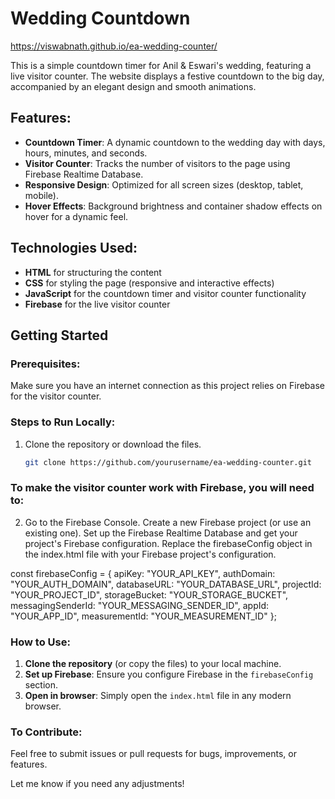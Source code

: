 # Wedding Countdown

https://viswabnath.github.io/ea-wedding-counter/

This is a simple countdown timer for Anil & Eswari's wedding, featuring a live visitor counter. The website displays a festive countdown to the big day, accompanied by an elegant design and smooth animations.

## Features:
- **Countdown Timer**: A dynamic countdown to the wedding day with days, hours, minutes, and seconds.
- **Visitor Counter**: Tracks the number of visitors to the page using Firebase Realtime Database.
- **Responsive Design**: Optimized for all screen sizes (desktop, tablet, mobile).
- **Hover Effects**: Background brightness and container shadow effects on hover for a dynamic feel.

## Technologies Used:
- **HTML** for structuring the content
- **CSS** for styling the page (responsive and interactive effects)
- **JavaScript** for the countdown timer and visitor counter functionality
- **Firebase** for the live visitor counter

## Getting Started

### Prerequisites:
Make sure you have an internet connection as this project relies on Firebase for the visitor counter.

### Steps to Run Locally:
1. Clone the repository or download the files.
   ```bash
   git clone https://github.com/yourusername/ea-wedding-counter.git

### To make the visitor counter work with Firebase, you will need to:

2. Go to the Firebase Console.
Create a new Firebase project (or use an existing one).
Set up the Firebase Realtime Database and get your project's Firebase configuration.
Replace the firebaseConfig object in the index.html file with your Firebase project's configuration.

const firebaseConfig = {
    apiKey: "YOUR_API_KEY",
    authDomain: "YOUR_AUTH_DOMAIN",
    databaseURL: "YOUR_DATABASE_URL",
    projectId: "YOUR_PROJECT_ID",
    storageBucket: "YOUR_STORAGE_BUCKET",
    messagingSenderId: "YOUR_MESSAGING_SENDER_ID",
    appId: "YOUR_APP_ID",
    measurementId: "YOUR_MEASUREMENT_ID"
};

### How to Use:
1. **Clone the repository** (or copy the files) to your local machine.
2. **Set up Firebase**: Ensure you configure Firebase in the `firebaseConfig` section.
3. **Open in browser**: Simply open the `index.html` file in any modern browser.

### To Contribute:
Feel free to submit issues or pull requests for bugs, improvements, or features.

Let me know if you need any adjustments!
